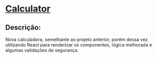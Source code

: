 # [Calculator](link.para.a.aplicação)

## Descrição:
Nova calculadora, semelhante ao projeto anterior, porém dessa vez utilizando React para renderizar os componentes, lógica melhorada e algumas validações de segurança. 